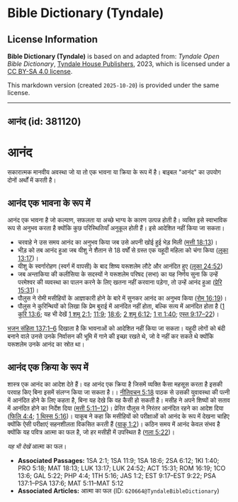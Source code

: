 # Bible Dictionary (Tyndale)

## License Information

**Bible Dictionary (Tyndale)** is based on and adapted from: _Tyndale Open Bible Dictionary_, [Tyndale House Publishers](https://tyndaleopenresources.com/), 2023, which is licensed under a [CC BY-SA 4.0 license](https://creativecommons.org/licenses/by-sa/4.0/legalcode.en).

This markdown version (created `2025-10-20`) is provided under the same license.



--------------------------------

## आनंद (id: 381120)

आनंद
====

सकारात्मक मानवीय अवस्था जो या तो एक भावना या क्रिया के रूप में है। बाइबल "आनंद" का उपयोग दोनों अर्थों में करती है।

आनंद एक भावना के रूप में
------------------------

आनंद एक भावना है जो कल्याण, सफलता या अच्छे भाग्य के कारण उत्पन्न होती है। व्यक्ति इसे स्वाभाविक रूप से अनुभव करता है क्योंकि कुछ परिस्थितियाँ अनुकूल होती हैं। इसे आदेशित नहीं किया जा सकता।

* चरवाहे ने उस समय आनंद का अनुभव किया जब उसे अपनी खोई हुई भेड़ मिली ([मत्ती 18:13](https://ref.ly/Matt18:13))।
* भीड़ को तब आनंद हुआ जब यीशु ने शैतान से 18 वर्षों से ग्रस्त एक यहूदी महिला को चंगा किया ([लूका 13:17](https://ref.ly/Luke13:17))।
* यीशु के स्वर्गारोहण (स्वर्ग में वापसी) के बाद शिष्य यरूशलेम लौटे और आनंदित हुए ([लूका 24:52](https://ref.ly/Luke24:52))
* जब अन्ताकिया की कलीसिया के सदस्यों ने यरूशलेम परिषद (सभा) का यह निर्णय सुना कि उन्हें परमेश्वर की व्यवस्था का पालन करने के लिए खतना नहीं करवाना पड़ेगा, तो उन्हें आनंद हुआ ([प्रेरि 15:31](https://ref.ly/Acts15:31))।
* पौलुस ने रोमी मसीहियों के आज्ञाकारी होने के बारे में सुनकर आनंद का अनुभव किया ([रोम 16:19](https://ref.ly/Rom16:19))।
* पौलुस ने कुरिन्थियों को लिखा कि प्रेम बुराई में आनंदित नहीं होता, बल्कि सत्य में आनंदित होता है ([1 कुरि 13:6](https://ref.ly/1Cor13:6); यह भी देखें [1 शमू 2:1](https://ref.ly/1Sam2:1); [11:9](https://ref.ly/1Sam11:9); [18:6](https://ref.ly/1Sam18:6); [2 शमू 6:12](https://ref.ly/2Sam6:12); [1 रा 1:40](https://ref.ly/1Kgs1:40); [एस्त 9:17–22](https://ref.ly/Esth9:17-Esth9:22))।

[भजन संहिता 137:1–6](https://ref.ly/Ps137:1-Ps137:6) दिखाता है कि भावनाओं को आदेशित नहीं किया जा सकता। यहूदी लोगों को बंदी बनाने वाले उनसे उनके निर्वासन की भूमि में गाने की इच्छा रखते थे, जो वे नहीं कर सकते थे क्योंकि यरूशलेम उनके आनंद का स्रोत था।

आनंद एक क्रिया के रूप में
-------------------------

शास्त्र एक आनंद का आदेश देते हैं। वह आनंद एक क्रिया है जिसमें व्यक्ति कैसा महसूस करता है इसकी परवाह किए बिना इसमें संलग्न किया जा सकता है।। [नीतिवचन 5:18](https://ref.ly/Prov5:18) पाठक से उसकी युवावस्था की पत्नी में आनंदित होने के लिए कहता है, बिना यह देखे कि वह कैसी हो सकती है। मसीह ने अपने शिष्यों को सताव में आनंदित होने का निर्देश दिया ([मत्ती 5:11–12](https://ref.ly/Matt5:11-Matt5:12))। प्रेरित पौलुस ने निरंतर आनंदित रहने का आदेश दिया ([फिलि 4:4](https://ref.ly/Phil4:4); [1 थिस्स 5:16](https://ref.ly/1Thess5:16))। याकूब ने कहा कि मसीहियों को परीक्षाओं को आनंद के रूप में देखना चाहिए क्योंकि ऐसी परीक्षाएं सहनशीलता विकसित करती हैं ([याकू 1:2](https://ref.ly/Jas1:2))। कठिन समय में आनंद केवल संभव है क्योंकि यह पवित्र आत्मा का फल है, जो हर मसीही में उपस्थित है ([गला 5:22](https://ref.ly/Gal5:22))।

*यह भी देखें* आत्मा का फल।

* **Associated Passages:** 1SA 2:1; 1SA 11:9; 1SA 18:6; 2SA 6:12; 1KI 1:40; PRO 5:18; MAT 18:13; LUK 13:17; LUK 24:52; ACT 15:31; ROM 16:19; 1CO 13:6; GAL 5:22; PHP 4:4; 1TH 5:16; JAS 1:2; EST 9:17–EST 9:22; PSA 137:1–PSA 137:6; MAT 5:11–MAT 5:12
* **Associated Articles:** आत्मा का फल (ID: `620664@TyndaleBibleDictionary`)

